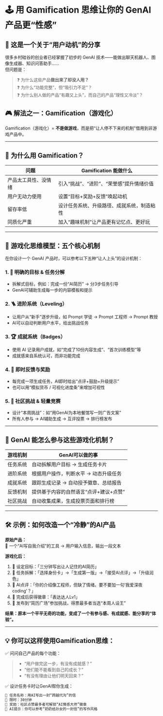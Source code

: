 # 🕹️ 用 Gamification 思维让你的 GenAI 产品更“性感”

## 🧭 这是一个关于“用户动机”的分享

很多乡村硅谷的创业者已经掌握了初步的 GenAI 技术——能做出聊天机器人、图像生成器、知识问答助手……  
但问题是：

> ❓ 为什么这些产品**做出来了却没人用？**  
> ❓ 为什么“功能完整”，但“吸引力不足”？  
> ❓ 为什么别人做的产品“有趣又上头”，而自己的产品“理性又冷淡”？

## 🎮 解法之一：Gamification（游戏化）

Gamification（游戏化）= **不是做游戏**，而是把“让人停不下来的机制”借用到非游戏产品中。

---

## 🎯 为什么用 Gamification？

| 问题 | Gamification 能做什么 |
|------|-------------------------|
| 产品太工具性、没情绪 | 引入“挑战”、“进阶”、“荣誉感”提升情绪价值 |
| 用户无动力使用 | 设置“目标+奖励+反馈”唤起动机 |
| 留存率低 | 设计任务系统、升级路径、成就系统，制造粘性 |
| 同质化严重 | 加入“趣味机制”让产品更有记忆点、更好玩 |

---

## 🧩 游戏化思维模型：五个核心机制

在你设计一个 GenAI 产品时，可以参考以下五种“让人上头”的设计机制：

### 1. 🎯 明确的目标 & 任务分解  
- 拆解式目标，例如：完成一份“AI简历” → 分3步任务引导  
- GenAI可辅助生成每一步的内容模板和提示

### 2. 🪜 进阶系统（Leveling）  
- 让用户从“新手”逐步升级，如 Prompt 学徒 → Prompt 工程师 → Prompt 教授  
- AI可以自动判断用户水平，给出挑战任务

### 3. 🏆 成就系统（Badges）  
- 使用 AI 记录用户成就，如“完成了10份内容生成”、“首次训练模型”等  
- 成就感来自系统认可，而非功能完成

### 4. 🎁 即时反馈与奖励  
- 每完成一项生成任务，AI即时给出“点评+鼓励+升级提示”  
- 也可以用“模拟货币 / 可视化进度条”来增加可视性

### 5. 🤝 社区挑战 & 轻量竞赛  
- 设计“本周挑战”：如“用GenAI为本地餐馆写一则广告文案”  
- 所有人参与 → AI辅助生成 → 互评投票 → 排行榜发布

---

## 🤖 GenAI 能怎么参与这些游戏化机制？

| 游戏机制 | GenAI可以做的事 |
|-----------|------------------|
| 任务系统 | 自动拆解用户目标 → 生成任务卡片 |
| 进阶系统 | 根据用户操作，判断水平 → 动态升级任务 |
| 成就系统 | 跟踪生成记录 → 自动授予徽章、总结报告 |
| 反馈机制 | 提供基于内容的自然语言“点评+建议+点赞” |
| 社区挑战 | 自动收集成果，生成投票页面和排行榜 |

---

## 🛠️ 示例：如何改造一个“冷静”的AI产品

**原始产品：**  
🧊 一个“AI写自我介绍”的工具 → 用户输入信息，输出一段文本

**游戏化后：**

1. 🎯 设定目标：「三分钟写出让人记住的AI简历」
2. 🧩 任务拆解：「选择身份卡」→「生成第一版」→「接受AI点评」→「升级润色」
3. 🧠 AI点评：「你的介绍像工程师，但缺了情绪。要不要加一句‘我爱深夜coding’？」
4. 🏅 完成后获得徽章：「表达达人Lv1」
5. 🤝 发布到“简历广场”参加挑战，得票最多者当选“本周人设王”

**结果：原本一个平平无奇的功能，变成了一个有参与感、有成就感、能分享的“体验”。**

---

## 💡 你可以这样使用Gamification思维：

✅ 问问自己产品的每个功能：  
> - “用户做完这一步，有没有成就感？”  
> - “他们能不能看到自己的成长？”  
> - “有没有理由让他们明天回来？”

✅ 设计任务卡时让GenAI帮你生成：
```txt
🎯 任务名称：用AI写出一封“跨越代沟”的信
📌 限时：30分钟
🎁 奖励：社区点赞最多者可解锁“AI情感大师”徽章
🧠 AI提示：你可以参考“奶奶给孙女的一封信”的写作风格

